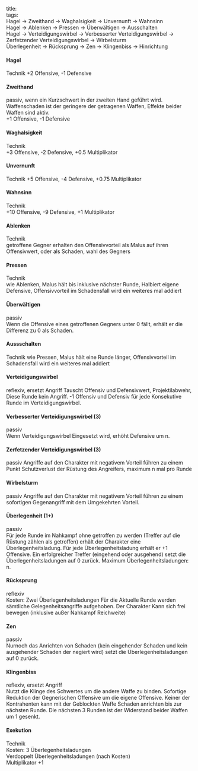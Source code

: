 title:   
tags:   
Hagel -> Zweithand -> Waghalsigkeit -> Unvernunft -> Wahnsinn  
Hagel -> Ablenken -> Pressen -> Überwältigen -> Ausschalten  
Hagel -> Verteidigungswirbel -> Verbesserter Verteidigungswirbel -> Zerfetzender Verteidigungswirbel -> Wirbelsturm  
Überlegenheit -> Rücksprung -> Zen -> Klingenbiss -> Hinrichtung  


#### Hagel
Technik 
+2 Offensive, -1 Defensive

#### Zweithand
passiv, wenn ein Kurzschwert in der zweiten Hand geführt wird.  
Waffenschaden ist der geringere der getragenen Waffen, Effekte beider Waffen sind aktiv.  
+1 Offensive, -1 Defensive  

#### Waghalsigkeit
Technik  
+3 Offensive, -2 Defensive, +0.5 Multiplikator

#### Unvernunft
Technik
+5 Offensive, -4 Defensive, +0.75 Multiplikator

#### Wahnsinn
Technik  
+10 Offensive, -9 Defensive, +1 Multiplikator  

#### Ablenken
Technik  
getroffene Gegner erhalten den Offensivvorteil als Malus auf ihren Offensivwert, oder als Schaden, wahl des Gegners

#### Pressen
Technik  
wie Ablenken, Malus hält bis inklusive nächster Runde, Halbiert eigene Defensive, Offensivvorteil im Schadensfall wird ein weiteres mal addiert  

#### Überwältigen
passiv  
Wenn die Offensive eines getroffenen Gegners unter 0 fällt, erhält er die Differenz zu 0 als Schaden.

#### Aussschalten
Technik
wie Pressen, Malus hält eine Runde länger, Offensivvorteil im Schadensfall wird ein weiteres mal addiert

#### Verteidigungswirbel
reflexiv, ersetzt Angriff 
Tauscht Offensiv und Defensivwert, Projektilabwehr, Diese Runde kein Angriff. -1 Offensiv und Defensiv für jede Konsekutive Runde im Verteidigungswirbel.

#### Verbesserter Verteidigungswirbel (3)
passiv  
Wenn Verteidigungswirbel Eingesetzt wird, erhöht Defensive um n.

#### Zerfetzender Verteidigungswirbel (3)
passiv
Angriffe auf den Charakter mit negativem Vorteil führen zu einem Punkt Schutzverlust der Rüstung des Angreifers, maximum n mal pro Runde

#### Wirbelsturm
passiv
Angriffe auf den Charakter mit negativem Vorteil führen zu einem sofortigen Gegenangriff mit dem Umgekehrten Vorteil. 

#### Überlegenheit (1+)
passiv  
Für jede Runde im Nahkampf ohne getroffen zu werden (Treffer auf die Rüstung zählen als getroffen) erhält der Charakter eine Überlegenheitsladung. Für jede Überlegenheitsladung erhält er +1 Offensive. Ein erfolgreicher Treffer (eingehend oder ausgehend) setzt die Überlegenheitsladungen auf 0 zurück. Maximum Überlegenheitsladungen: n.  

#### Rücksprung
reflexiv  
Kosten: Zwei Überlegenheitsladungen 
Für die Aktuelle Runde werden sämtliche Gelegenheitsangriffe aufgehoben. Der Charakter Kann sich frei bewegen (inklusive außer Nahkampf Reichweite)  

#### Zen
passiv  
Nurnoch das Anrichten von Schaden (kein eingehender Schaden und kein ausgehender Schaden der negiert wird) setzt die Überlegenheitsladungen auf 0 zurück.  

#### Klingenbiss
reflexiv, ersetzt Angriff  
Nutzt die Klinge des Schwertes um die andere Waffe zu binden. Sofortige Reduktion der Gegnerischen Offensive um die eigene Offensive. Keiner der Kontrahenten kann mit der Geblockten Waffe Schaden anrichten bis zur nächsten Runde. Die nächsten 3 Runden ist der Widerstand beider Waffen um 1 gesenkt.  

#### Exekution
Technik  
Kosten: 3 Überlegenheitsladungen  
Verdoppelt Überlegenheitsladungen (nach Kosten)  
Multiplikator +1  